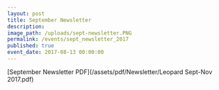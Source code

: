 ```yaml
---
layout: post
title: September Newsletter
description:
image_path: /uploads/sept-newsletter.PNG
permalink: /events/sept_newsletter_2017
published: true
event_date: 2017-08-13 00:00:00
---
```



[September Newsletter PDF](/assets/pdf/Newsletter/Leopard Sept-Nov 2017.pdf)